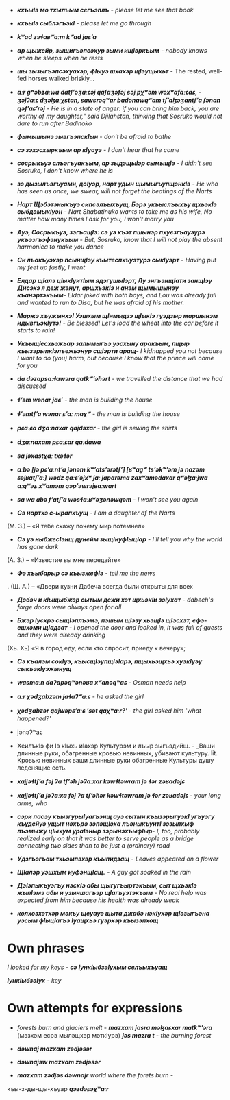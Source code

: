 - **_кхъыIэ мо тхылъым сегъэплъ_** - _please let me see that book_
- **_кхъыIэ сыблэгъэкI_** - _please let me go through_

- **_kʷad zəɬaʁʷaːm kʷad jaɕʼa_**

- **_ар щыжейр, зыщигъэпсэхур зыми ищIэркъым_** - _nobody knows when he sleeps when he rests_



- **_шы зызыгъэпсэхуахэр, фIыуэ шхахэр щIэущыхьт_** - The rested, well-fed horses walked briskly...


- **_aːr gʷəbʑaːwa datʃʼəʒaːɕəj qaʃaʒəfəj səj pχʷəm wəxʷafaːɕaɕ, - ʒəjʔaːɕ dʒəɮaːχstan, sawsrəqʷar badənawqʷam tʃʼaɮəʒantʃʼa ʃənan qəfʼaɕʼrəj_** - _He is in a state of anger: if you can bring him back, you are worthy of my daughter," said Djilahstan, thinking that Sosruko would not dare to run after Badinoko_

- **_фымышынэ зывгъэпскIын_** - _don't be afraid to bathe_
- **_сэ зэхэсхыркъым ар кIуауэ_** - _I don't hear that he come_
- **_сосрыкъуэ слъэгъуакъым, ар зыдэщыIэр сымыщIэ_** - _I didn't see Sosruko, I don't know where he is_
- **_зэ дызылъэгъуами, доIуэр, нарт удын щымыгъупщэнкIэ_** - _He who has seen us once, we swear, will not forget the beatings of the Narts_

- **_Нарт Щэбэтэныкъуэ сипсэлъыхъущ, Бэрэ укъыслъыхъу щхьэкIэ сыбдэмыкIуэн_** - _Nart Shabatinuko wants to take me as his wife, No matter how many times I ask for you, I won't marry you_


- **_Ауэ, Сосрыкъуэ, зэгъащIэ: сэ уэ къэт пшынэр пхуезгъауэурэ укъэзгъэфэнукъым_** - _But, Sosruko, know that I will not play the absent harmonica to make you dance_


- **_Си лъакъуэхэр псынщIэу къытеспхъуэтурэ сыкIуэрт_** - _Having put my feet up fastly, I went_


- **_Елдар щIалэ цIыкIуитIым ядэгушыIэрт, Лу зигъэнщIати занщIэу Дисэхэ я деж жэнут, арщхьэкIэ и анэм щымышынэу къанэртэкъым_**- _Eldar joked with both boys, and Lou was already full and wanted to run to Disa, but he was afraid of his mother._

- **_Маржэ хъужынхэ! Уэшхым щIимыдзэ щIыкIэ гуэдзыр маршынэм идывгъэкIутэ!_** - _Be blessed! Let's load the wheat into the car before it starts to rain!_


- **_УкъыщIесхьэжьар залымыгъэ уэсхыну аракъым, пщыр къызэрыпкIэлъежьэнур сщIэрти аращ_**- _I kidnapped you not because I want to do (you) harm, but because I know that the prince will come for you_

- **_da dəzapsaːɬawəra qatkʷʼəħərt_** - _we travelled the distance that we had discussed_

- **_ɬʼəm wənar jaɕʼ_** - _the man is building the house_
- **_ɬʼəmtʃʼa wənar ɕʼaː maχʷ_** - _the man is building the house_

- **_pɕaːɕa dʒaːnaxar qajdəxar_** - _the girl is sewing the shirts_
- **_dʒaːnaxam pɕaːɕar qaːdawa_**

- **_sa jəxastχaː txəɬər_**


- **_aːbə [jə pɕʼaːntʼa jənəm kʷʼatsʼərətʃʼ] [ʁʷagʷ tsʼəkʷʼəm jə nazəm ɕəjʁatʃʼaː] wədz qaːɕʼəjxʷ jaː japarəma zaxʷamədaxar qʷəɮaːjwa aːqʷəʑ xʷaməm qəpʼəwrəjʁaːwart_**

- **_sa wa abə fʼatʃʼa wəsɬaːʁʷəʒənəwqəm_** - _I won't see you again_

- **_Сэ нартхэ с-ырапхъущ_** - _I am a daughter of the Narts_

 (М. З.) – «Я тебе скажу почему мир потемнел»
- **_Сэ уэ ныбжесIэнщ дунейм зыщIиуфIыцIар_** - _I'll tell you why the world has gone dark_

 (А. З.) – «Известие вы мне передайте»
- **_Фэ хъыбарыр сэ къызжефIэ_** - _tell me the news_

. (Ш. А.) – «Двери кузни Дабеча всегда были открыты для всех
- **_Дэбэч и кIыщыбжэр сытым дежи хэт щхьэкIи зэIухат_** - _dabech's forge doors were always open for all_

- **_Бжэр Iусхрэ сыщIэплъэмэ, пэшым щIэзу хьэщIэ щIэсхэт, ефэ-ешхэми щIадзат_** - _I opened the door and looked in, It was full of guests and they were already drinking_

 (Хь. Хь) «Я в город еду, если кто спросит, приеду к вечеру»;
- **_Сэ къалэм сокIуэ, къысщIэупщIэIарэ, пщыхьэщхьэ хуэкIуэу сыкъэкIуэжынущ_**

- **_wasmaːn daʔapəqʷənəʁa xʷanəqʷaɕ_** - _Osman needs help_
- **_aːr χədʒabzəm jaɬaʔʷaːɕ_** - _he asked the girl_
- **_χədʒabzər qajwəpɕʼaːɕ 'sət qaχʷaːr?'_** - _the girl asked him 'what happened?'_   

- jənəʔʷaɕ

- ХеилъкIэ фи Iэ кIыхь иIахэр Культурэм и лъыр зыгъэдийщ. - _Ваши длинные руки, обагренные кровью невинных, убивают культуру. lit. Кровью невинных ваши длинные руки обагренные Культуры душу леденящие есть.
- **_xajjəɬtʃʼa fəj ʔa tʃʼəħ jəʔaːxar kəwɬtəwram jə ɬər zəʁadəjɕ_**
- **_xajjəɬtʃʼa jəʔaːxa fəj ʔa tʃʼəħər kəwɬtəwram jə ɬər zəʁadəjɕ_** - _your long arms, who_




- **_сэри пасэу къызгурыIуагъэнщ ауэ сытми къызэрыгуэкI угъуэгу къудейуэ ущыт нэхърэ зэпэщIэха лъэныкъуитI зэзыпхыф лъэмыжу цIыхум ураIэныр зэрынэхъыфIыр_**- _I, too, probably realized early on that it was better to serve people as a bridge connecting two sides than to be just a (ordinary) road_

- **_Удзгъэгъам тхьэмпэхэр къыпидзащ_** - _Leaves appeared on a flower_
- **_ЩIалэр уэшхым иуфэнщIащ._** - _A guy got soaked in the rain_
- **_ДэIэпыкъуэгъу нэскIэ абы щыгугъыртэкъым, сыт щхьэкIэ жыпIэмэ абы и узыншагъэр щIагъуэтэкъым_** - _No real help was expected from him because his health was already weak_

- **_колхозхэтхэр мэкъу щеуауэ щыта джабэ нэкIухэр щIэзыгъэна уэсым фIыцIагъэ Iуащхьэ гуэрхэр къызэпхощ_**

# Own phrases
_I looked for my keys_ - **_сэ IункIыбзэIухым селъыхъуащ_**

**_IункIыбзэIух_** - _key_

# Own attempts for expressions
- _forests burn and glaciers melt_ - **_mazxam jasra məɮaɕxar matkʷʼəra_** (мэзхэм есрэ мылэщxэр мэткIурэ)
**_jəs mazra t_** - _the burning forest_


- **_dəwnaj mazxam zədjəsər_**
- **_dəwnajəw mazxam zədjəsər_**
- **_mazxam zədjəs dəwnajr_**
_world where the forets burn_ - 

къы-з-ды-щы-хъуар
**_qəzdəɕəχʷaːr_**